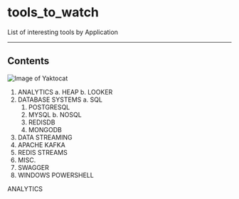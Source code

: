 # tools_to_watch
List of interesting tools by Application

-------------
Contents
-------------

![Image of Yaktocat](https://octodex.github.com/privateinvestocat.png)


1. ANALYTICS
  a. HEAP
  b. LOOKER
2. DATABASE SYSTEMS
  a. SQL
    1. POSTGRESQL
    2. MYSQL
  b. NOSQL
    1. REDISDB
    2. MONGODB
3. DATA STREAMING
  1. APACHE KAFKA
  2. REDIS STREAMS
4. MISC.
  1. SWAGGER
  2. WINDOWS POWERSHELL


ANALYTICS

